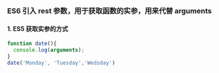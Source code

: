 ### ES6 引入 rest 参数，用于获取函数的实参，用来代替 arguments
#### 1. ES5 获取实参的方式
```js
function date(){
  console.log(arguments);
}
date('Monday', 'Tuesday','Wedsday')
```
<!--stackedit_data:
eyJoaXN0b3J5IjpbNDc3MzExMTY3LC0yMDg4NzQ2NjEyXX0=
-->